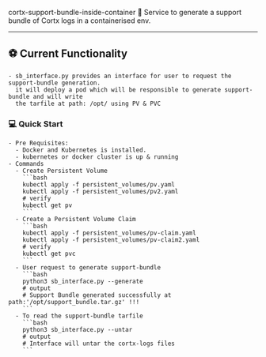 cortx-support-bundle-inside-container 📝
Service to generate a support bundle of Cortx logs in a containerised env.
***

## ⚽ Current Functionality
    - sb_interface.py provides an interface for user to request the support-bundle generation.
      it will deploy a pod which will be responsible to generate support-bundle and will write 
      the tarfile at path: /opt/ using PV & PVC

### 💻 Quick Start
    - Pre Requisites:
      - Docker and Kubernetes is installed.
      - kubernetes or docker cluster is up & running
    - Commands 
      - Create Persistent Volume
        ```bash
        kubectl apply -f persistent_volumes/pv.yaml
        kubectl apply -f persistent_volumes/pv2.yaml
        # verify
        kubectl get pv
        ```
      - Create a Persistent Volume Claim
        ```bash
        kubectl apply -f persistent_volumes/pv-claim.yaml
        kubectl apply -f persistent_volumes/pv-claim2.yaml
        # verify
        kubectl get pvc
        ```
      - User request to generate support-bundle
        ```bash
        python3 sb_interface.py --generate
        # output
        # Support Bundle generated successfully at path:'/opt/support_bundle.tar.gz' !!!
        ```
      - To read the support-bundle tarfile
        ```bash
        python3 sb_interface.py --untar
        # output
        # Interface will untar the cortx-logs files
        ```

